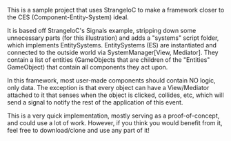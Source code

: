 This is a sample project that uses StrangeIoC to make a framework closer to the CES (Component-Entity-System) ideal.

It is based off StrangeIoC's Signals example, stripping down some unnecessary parts (for this illustration) and adds a "systems" script folder, which implements EntitySystems. EntitySystems (ES) are instantiated and connected to the outside world via SystemManager[View, Mediator]. They contain a list of entities (GameObjects that are children of the "Entities" GameObject) that contain all components they act upon. 

In this framework, most user-made components should contain NO logic, only data. The exception is that every object can have a View/Mediator attached to it that senses when the object is clicked, collides, etc, which will send a signal to notify the rest of the application of this event.

This is a very quick implementation, mostly serving as a proof-of-concept, and could use a lot of work. However, if you think you would benefit from it, feel free to download/clone and use any part of it!
